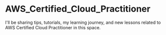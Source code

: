 # AWS_Certified_Cloud_Practitioner
I'll be sharing tips, tutorials, my learning journey, and new lessons related to AWS Certified Cloud Practitioner in this space.
